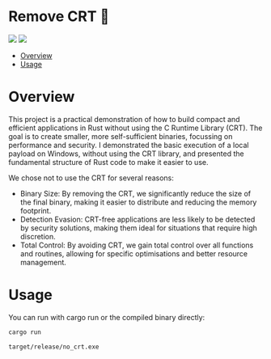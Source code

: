 # Remove CRT 🦀

<p align="left">
	<a href="https://www.rust-lang.org/"><img src="https://img.shields.io/badge/made%20with-Rust-red"></a>
	<a href="#"><img src="https://img.shields.io/badge/platform-windows-blueviolet"></a>
</p>

- [Overview](#overview)
- [Usage](#usage)

# Overview

This project is a practical demonstration of how to build compact and efficient applications in Rust without using the C Runtime Library (CRT). The goal is to create smaller, more self-sufficient binaries, focussing on performance and security. I demonstrated the basic execution of a local payload on Windows, without using the CRT library, and presented the fundamental structure of Rust code to make it easier to use.

We chose not to use the CRT for several reasons:

* Binary Size: By removing the CRT, we significantly reduce the size of the final binary, making it easier to distribute and reducing the memory footprint.
* Detection Evasion: CRT-free applications are less likely to be detected by security solutions, making them ideal for situations that require high discretion.
* Total Control: By avoiding CRT, we gain total control over all functions and routines, allowing for specific optimisations and better resource management.

# Usage

You can run with cargo run or the compiled binary directly:
```sh
cargo run
```
```sh
target/release/no_crt.exe
```